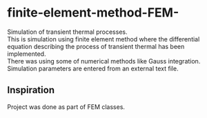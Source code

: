 # finite-element-method-FEM-
Simulation of transient thermal processes.\
This is simulation using finite element method where the differential equation describing the process of transient thermal has been implemented.\
There was using some of numerical methods like Gauss integration. Simulation parameters are entered from an external text file.

## Inspiration
Project was done as part of FEM classes.

